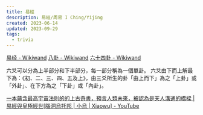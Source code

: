```yaml
---
title: 易經
description: 易經/周易 I Ching/Yijing
created: 2023-06-14
updated: 2023-09-29
tags:
  - trivia
---
```


[易经 - Wikiwand](https://www.wikiwand.com/zh/%E6%98%93%E7%BB%8F)
[八卦 - Wikiwand](https://www.wikiwand.com/zh/%E5%85%AB%E5%8D%A6)
[六十四卦 - Wikiwand](https://www.wikiwand.com/zh/%E5%85%AD%E5%8D%81%E5%9B%9B%E5%8D%A6)

六爻可以分為上半部分和下半部分，每一部分稱為一個單卦。
六爻由下而上解最下為：《初、二、三、四、五及上》，由三爻所生的卦「由上而下」為之「上卦」或「外卦」、在下方為之「下卦」或「內卦」。

[一本蘊含最高宇宙法則的的上古奇書，預言人類未來，被認為是天人溝通的橋樑 | 易經與皇極經世[腦洞烏托邦 | 小烏 | Xiaowu] - YouTube](https://www.youtube.com/watch?v=MlNJV4aSQ1o&t=4s)
